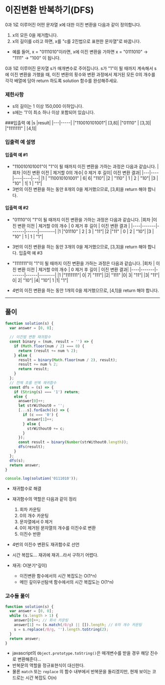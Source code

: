 # 이진변환 반복하기(DFS)

0과 1로 이루어진 어떤 문자열 x에 대한 이진 변환을 다음과 같이 정의합니다.

1. x의 모든 0을 제거합니다.
2. x의 길이를 c라고 하면, x를 "c를 2진법으로 표현한 문자열"로 바꿉니다.

- 예를 들어, x = "0111010"이라면, x에 이진 변환을 가하면 x = "0111010" -> "1111" -> "100" 이 됩니다.

0과 1로 이루어진 문자열 s가 매개변수로 주어집니다. s가 "1"이 될 때까지 계속해서 s에 이진 변환을 가했을 때, 이진 변환의 횟수와 변환 과정에서 제거된 모든 0의 개수를 각각 배열에 담아 return 하도록 solution 함수를 완성해주세요.

### 제한사항

- s의 길이는 1 이상 150,000 이하입니다.
- s에는 '1'이 최소 하나 이상 포함되어 있습니다.

###입출력 예
|s |result|
|---|-----|
|"110010101001"| [3,8]|
|"01110" | [3,3]|
|"1111111" | [4,1]|

### 입출력 예 설명

#### 입출력 예 #1

- "110010101001"이 "1"이 될 때까지 이진 변환을 가하는 과정은 다음과 같습니다.
  |회차 |이진 변환 이전 | 제거할 0의 개수| 0 제거 후 길이| 이진 변환 결과|
  |---|----|----|----|---|
  |1 | "110010101001" | 6| 6| "110"|
  |2 | "110" | 1 | 2 | "10"|
  |3 | "10" | 1| 1 | "1"|
- 3번의 이진 변환을 하는 동안 8개의 0을 제거했으므로, [3,8]을 return 해야 합니다.

#### 입출력 예 #2

- "01110"이 "1"이 될 때까지 이진 변환을 가하는 과정은 다음과 같습니다.
  |회차 |이진 변환 이전 | 제거할 0의 개수 | 0 제거 후 길이 | 이진 변환 결과 |
  |----|-------|-------|------|--------|
  |1 |"01110" | 2 | 3 | "11"|
  |2 |"11" | 0 | 2 | "10"|
  |3 | "10" | 1 | 1 | "1"|
- 3번의 이진 변환을 하는 동안 3개의 0을 제거했으므로, [3,3]을 return 해야 합니다.
  입출력 예 #3

- "1111111"이 "1"이 될 때까지 이진 변환을 가하는 과정은 다음과 같습니다.
  |회차 | 이진 변환 이전 | 제거할 0의 개수 | 0 제거 후 길이 | 이진 변환 결과|
  |----|-------|-------|------|--------|
  |1 |"1111111"| 0| 7| "111"|
  |2| "111" |0| 3| "11"|
  |3| "11"| 0| 2| "10"|
  |4| "10"| 1 |1| "1"|
- 4번의 이진 변환을 하는 동안 1개의 0을 제거했으므로, [4,1]을 return 해야 합니다.

---

## 풀이

```js
function solution(s) {
  var answer = [0, 0];

  // 이진법 변환 재귀함수
  const binary = (num, result = '') => {
    if (Math.floor(num / 2) === 0) {
      return (result += num % 2);
    } else {
      result = binary(Math.floor(num / 2), result);
      result += num % 2;
      return result;
    }
  };
  // 전체 흐름 반복 재귀함수
  const dfs = (s) => {
    if (String(s) === '1') return;
    else {
      answer[0]++;
      let strWithout0 = '';
      [...s].forEach((c) => {
        if (c === '0') {
          answer[1]++;
        } else {
          strWithout0 += c;
        }
      });
      const result = binary(Number(strWithout0.length));
      dfs(result);
    }
  };
  dfs(s);
  return answer;
}

console.log(solution('0111010'));
```

- 재귀함수로 해결
- 재귀함수의 역할은 다음과 같이 정리

  1. 회차 카운팅
  2. 0의 개수 카운팅
  3. 문자열에서 0 제거
  4. 0이 제거된 문자열의 개수를 이진수로 변환
  5. 이진수 반환

- 4번의 이진수 변환도 재귀함수로 선언
- 시간 복잡도... 재귀에 재귀...라서 구하기 어렵다. 
- 재귀: O(분기^깊이)
  - 이진변환 함수에서의 시간 복잡도는 O(1^n)
  - 메인 깊이우선탐색 함수에서의 시간 복잡도는 O(1^n)

### 고수들 풀이

```js
function solution(s) {
  var answer = [0, 0];
  while (s.length > 1) {
    answer[0]++; // 회사 카운팅
    answer[1] += (s.match(/0/g) || []).length; // 0의 개수 카운팅
    s = s.replace(/0/g, '').length.toString(2);
  }
  return answer;
}
```

- javascript의 `Object.prototype.toString()`은 매개변수를 받을 경우 해당 진수로 변환해준다... 
- 반복문의 역할을 정규표현식이 대신한다.
- 물론 `match` 또는 `replace` 의 함수 내부에서 반복문을 돌리겠지만, 현재 보이는 코드로는 시간 복잡도 O(n)
